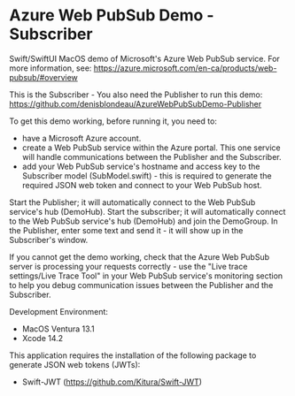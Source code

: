 # Azure Web PubSub Demo - Subscriber


Swift/SwiftUI MacOS demo of Microsoft's Azure Web PubSub service. For more information, see: https://azure.microsoft.com/en-ca/products/web-pubsub/#overview

This is the Subscriber - You also need the Publisher to run this demo: https://github.com/denisblondeau/AzureWebPubSubDemo-Publisher

To get this demo working, before running it, you need to:
- have a Microsoft Azure account.
- create a Web PubSub service within the Azure portal. This one service will handle communications between the Publisher and the Subscriber.
- add your Web PubSub service's hostname and access key to the Subscriber model (SubModel.swift) - this is required to generate the required JSON web token and connect to your Web PubSub host.

Start the Publisher; it will automatically connect to the Web PubSub service's hub (DemoHub). 
Start the subscriber; it will automatically connect to the Web PubSub service's hub (DemoHub) and join the DemoGroup.
In the Publisher, enter some text and send it - it will show up in the Subscriber's window. 

If you cannot get the demo working, check that the Azure Web PubSub server is processing your requests correctly - use the "Live trace settings/Live Trace Tool" in your Web PubSub service's monitoring section to help you debug communication issues between the Publisher and the Subscriber.

Development Environment:
- MacOS Ventura 13.1
- Xcode 14.2

This application requires the installation of the following package to generate JSON web tokens (JWTs): 
- Swift-JWT (https://github.com/Kitura/Swift-JWT)


